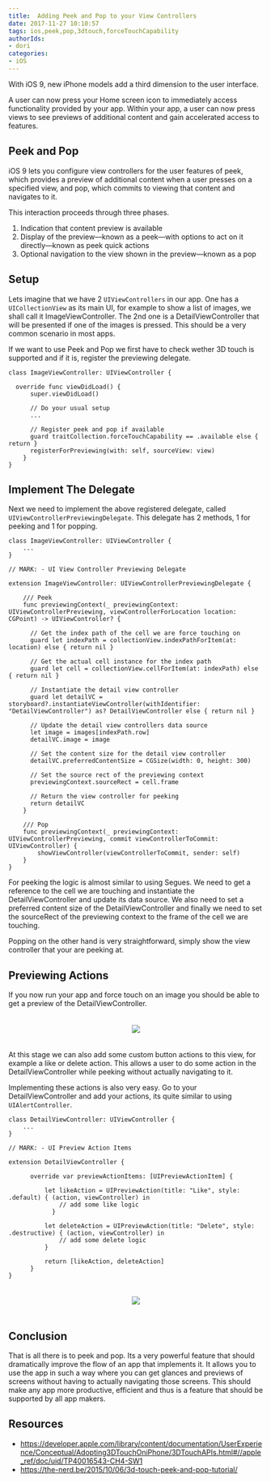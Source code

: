 ```yaml
---
title:  Adding Peek and Pop to your View Controllers
date: 2017-11-27 10:10:57
tags: ios,peek,pop,3dtouch,forceTouchCapability
authorIds:
- dori
categories:
- iOS
---
```


With iOS 9, new iPhone models add a third dimension to the user interface.

A user can now press your Home screen icon to immediately access functionality provided by your app.
Within your app, a user can now press views to see previews of additional content and gain accelerated access to features.

## Peek and Pop

iOS 9 lets you configure view controllers for the user features of peek, which provides a preview of additional content when a user presses on a specified view, and pop, which commits to viewing that content and navigates to it.

This interaction proceeds through three phases.

1. Indication that content preview is available
2. Display of the preview—known as a peek—with options to act on it directly—known as peek quick actions
3. Optional navigation to the view shown in the preview—known as a pop

## Setup

Lets imagine that we have 2 `UIViewControllers` in our app. One has a `UICollectionView` as its main UI, for example to show a list of images, we shall call it ImageViewController. The 2nd one is a DetailViewController that will be presented if one of the images is pressed. This should be a very common scenario in most apps.

If we want to use Peek and Pop we first have to check wether 3D touch is supported and if it is, register the previewing delegate.

```
class ImageViewController: UIViewController {

  override func viewDidLoad() {
      super.viewDidLoad()

      // Do your usual setup
      ...

      // Register peek and pop if available
      guard traitCollection.forceTouchCapability == .available else { return }
      registerForPreviewing(with: self, sourceView: view)
    }   
}
```

## Implement The Delegate

Next we need to implement the above registered delegate, called `UIViewControllerPreviewingDelegate`. This delegate has 2 methods, 1 for peeking and 1 for popping.

```
class ImageViewController: UIViewController {
    ...
}

// MARK: - UI View Controller Previewing Delegate

extension ImageViewController: UIViewControllerPreviewingDelegate {

    /// Peek
    func previewingContext(_ previewingContext: UIViewControllerPreviewing, viewControllerForLocation location: CGPoint) -> UIViewController? {

      // Get the index path of the cell we are force touching on
      guard let indexPath = collectionView.indexPathForItem(at: location) else { return nil }

      // Get the actual cell instance for the index path
      guard let cell = collectionView.cellForItem(at: indexPath) else { return nil }

      // Instantiate the detail view controller
      guard let detailVC = storyboard?.instantiateViewController(withIdentifier: "DetailViewController") as? DetailViewController else { return nil }

      // Update the detail view controllers data source
      let image = images[indexPath.row]
      detailVC.image = image

      // Set the content size for the detail view controller
      detailVC.preferredContentSize = CGSize(width: 0, height: 300)

      // Set the source rect of the previewing context
      previewingContext.sourceRect = cell.frame

      // Return the view controller for peeking
      return detailVC
    }

    /// Pop
    func previewingContext(_ previewingContext: UIViewControllerPreviewing, commit viewControllerToCommit: UIViewController) {
        showViewController(viewControllerToCommit, sender: self)
    }
}
```

For peeking the logic is almost similar to using Segues. We need to get a reference to the cell we are touching and instantiate the DetailViewController and update its data source. We also need to set a preferred content size of the DetailViewController and finally we need to set the sourceRect of the previewing context to the frame of the cell we are touching.

Popping on the other hand is very straightforward, simply show the view controller that your are peeking at.

## Previewing Actions

If you now run your app and force touch on an image you should be able to get a preview of the DetailViewController.

<p align=center>
<img src=https://cdn-laravel.vapor.cloud/image/nstack/translate_values/peek-pop_PgLJZtnHgg.jpg?width=280 style=";margin:20px;">


At this stage we can also add some custom button actions to this view, for example a like or delete action. This allows a user to do some action in the DetailViewController while peeking without actually navigating to it.

Implementing these actions is also very easy. Go to your DetailViewController and add your actions, its quite similar to using `UIAlertController`.


```
class DetailViewController: UIViewController {
    ...
}

// MARK: - UI Preview Action Items

extension DetailViewController {

      override var previewActionItems: [UIPreviewActionItem] {

          let likeAction = UIPreviewAction(title: "Like", style: .default) { (action, viewController) in
              // add some like logic
            }

          let deleteAction = UIPreviewAction(title: "Delete", style: .destructive) { (action, viewController) in
              // add some delete logic
          }

          return [likeAction, deleteAction]
      }
}
```

<p align=center>
<img src=https://cdn-laravel.vapor.cloud/image/nstack/translate_values/peek-previewaction-2_uG9NQSv7Pg.jpg?width=280 style=";margin:20px;">

## Conclusion

That is all there is to peek and pop. Its a very powerful feature that should dramatically improve the flow of an app that implements it. It allows you to use the app in such a way where you can get glances and previews of screens without having to actually navigating those screens. This should make any app more productive, efficient and thus is a feature that should be supported by all app makers.

## Resources

* https://developer.apple.com/library/content/documentation/UserExperience/Conceptual/Adopting3DTouchOniPhone/3DTouchAPIs.html#//apple_ref/doc/uid/TP40016543-CH4-SW1
* https://the-nerd.be/2015/10/06/3d-touch-peek-and-pop-tutorial/

